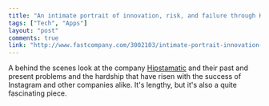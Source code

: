 ```yaml
---
title: "An intimate portrait of innovation, risk, and failure through Hipstamatic's lens"
tags: ["Tech", "Apps"]
layout: "post"
comments: true
link: "http://www.fastcompany.com/3002103/intimate-portrait-innovation-risk-and-failure-through-hipstamatics-lens"
---
```


A behind the scenes look at the company [Hipstamatic](http://hipstamatic.com/) and their past and present problems and the hardship that have risen with the success of Instagram and other companies alike. It's lengthy, but it's also a quite fascinating piece.
